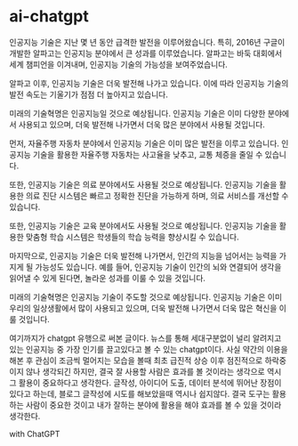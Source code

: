 # ai-chatgpt

인공지능 기술은 지난 몇 년 동안 급격한 발전을 이루어왔습니다. 특히, 2016년 구글이 개발한 알파고는 인공지능 분야에서 큰 성과를 이루었습니다. 알파고는 바둑 대회에서 세계 챔피언을 이겨내며, 인공지능 기술의 가능성을 보여주었습니다.

알파고 이후, 인공지능 기술은 더욱 발전해 나가고 있습니다. 이에 따라 인공지능 기술의 발전 속도는 기울기가 점점 더 높아지고 있습니다.

미래의 기술혁명은 인공지능일 것으로 예상됩니다. 인공지능 기술은 이미 다양한 분야에서 사용되고 있으며, 더욱 발전해 나가면서 더욱 많은 분야에서 사용될 것입니다.

먼저, 자율주행 자동차 분야에서 인공지능 기술은 이미 많은 발전을 이루고 있습니다. 인공지능 기술을 활용한 자율주행 자동차는 사고율을 낮추고, 교통 체증을 줄일 수 있습니다.

또한, 인공지능 기술은 의료 분야에서도 사용될 것으로 예상됩니다. 인공지능 기술을 활용한 의료 진단 시스템은 빠르고 정확한 진단을 가능하게 하며, 의료 서비스를 개선할 수 있습니다.

또한, 인공지능 기술은 교육 분야에서도 사용될 것으로 예상됩니다. 인공지능 기술을 활용한 맞춤형 학습 시스템은 학생들의 학습 능력을 향상시킬 수 있습니다.

마지막으로, 인공지능 기술은 더욱 발전해 나가면서, 인간의 지능을 넘어서는 능력을 가지게 될 가능성도 있습니다. 예를 들어, 인공지능 기술이 인간의 뇌와 연결되어 생각을 읽어낼 수 있게 된다면, 놀라운 성과를 이룰 수 있을 것입니다.

미래의 기술혁명은 인공지능 기술이 주도할 것으로 예상됩니다. 인공지능 기술은 이미 우리의 일상생활에서 많이 사용되고 있으며, 더욱 발전해 나가면서 더욱 많은 혁신을 이룰 것입니다.

여기까지가 chatgpt 유행으로 써본 글이다. 뉴스를 통해 세대구분없이 널리 알려지고 있는 인공지능 중 가장 인기를 끌고있다고 볼 수 있는 chatgpt이다. 사실 약간의 이용을 해본 후 관심이 조금씩 멀어지는 모습을 볼때 최초 급진적 상승 이후 점진적으로 하락중이지 않나 생각되긴 하지만, 결국 잘 사용할 사람은 효과를 볼 것이라는 생각으로 역시 그 활용이 중요하다고 생각한다. 글작성, 아이디어 도출, 데이터 분석에 뛰어난 장점이 있다고 하는데, 블로그 글작성에 시도를 해보았을때 역시나 쉽지않다. 결국 도구는 활용하는 사람이 중요한 것이고 내가 잘하는 분야에 활용을 해야 효과를 볼 수 있을 것이라 생각한다.

with ChatGPT
